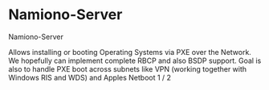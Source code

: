 # Namiono-Server

Namiono-Server

Allows installing or booting Operating Systems via PXE over the Network. We hopefully can implement complete RBCP and also BSDP
support. Goal is also to handle PXE boot across subnets like VPN (working together with Windows RIS and WDS) and Apples Netboot 1 / 2
